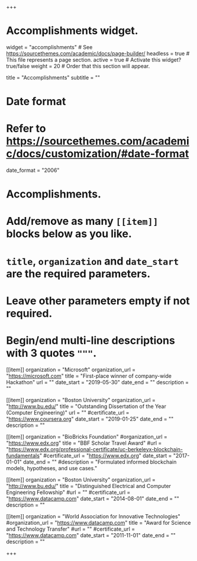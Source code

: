 +++
# Accomplishments widget.
widget = "accomplishments"  # See https://sourcethemes.com/academic/docs/page-builder/
headless = true  # This file represents a page section.
active = true  # Activate this widget? true/false
weight = 20  # Order that this section will appear.

title = "Accomplishments"
subtitle = ""

# Date format
#   Refer to https://sourcethemes.com/academic/docs/customization/#date-format
date_format = "2006"

# Accomplishments.
#   Add/remove as many `[[item]]` blocks below as you like.
#   `title`, `organization` and `date_start` are the required parameters.
#   Leave other parameters empty if not required.
#   Begin/end multi-line descriptions with 3 quotes `"""`.

[[item]]
  organization = "Microsoft"
  organization_url = "https://microsoft.com"
  title = "First-place winner of company-wide Hackathon"
  url = ""
  date_start = "2019-05-30"
  date_end = ""
  description = ""

[[item]]
  organization = "Boston University"
  organization_url = "http://www.bu.edu/"
  title = "Outstanding Dissertation of the Year (Computer Engineering)"
  url = ""
  #certificate_url = "https://www.coursera.org"
  date_start = "2019-01-25"
  date_end = ""
  description = ""

[[item]]
  organization = "BioBricks Foundation"
  #organization_url = "https://www.edx.org"
  title = "BBF Scholar Travel Award"
  #url = "https://www.edx.org/professional-certificate/uc-berkeleyx-blockchain-fundamentals"
  #certificate_url = "https://www.edx.org"
  date_start = "2017-01-01"
  date_end = ""
  #description = "Formulated informed blockchain models, hypotheses, and use cases."
  
[[item]]
  organization = "Boston University"
  organization_url = "http://www.bu.edu/"
  title = "Distinguished Electrical and Computer Engineering Fellowship"
  #url = ""
  #certificate_url = "https://www.datacamp.com"
  date_start = "2014-08-01"
  date_end = ""
  description = ""

[[item]]
  organization = "World Association for Innovative Technologies"
  #organization_url = "https://www.datacamp.com"
  title = "Award for Science and Technology Transfer"
  #url = ""
  #certificate_url = "https://www.datacamp.com"
  date_start = "2011-11-01"
  date_end = ""
  description = ""

+++
